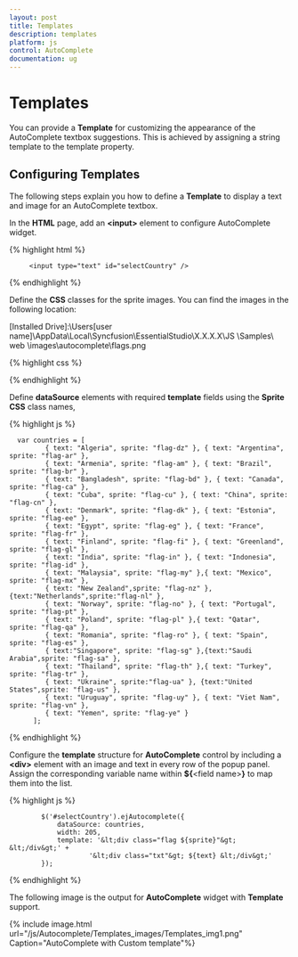 ```yaml
---
layout: post
title: Templates
description: templates
platform: js
control: AutoComplete
documentation: ug
---
```


# Templates

You can provide a **Template** for customizing the appearance of the AutoComplete textbox suggestions. This is achieved by assigning a string template to the template property.

## Configuring Templates

The following steps explain you how to define a **Template** to display a text and image for an AutoComplete textbox.

In the **HTML** page, add an **&lt;input&gt;** element to configure AutoComplete widget.

{% highlight html %}

         <input type="text" id="selectCountry" />


{% endhighlight %}


 Define the **CSS** classes for the sprite images. You can find the images in the following location:

[Installed Drive]:\Users\[user name]\AppData\Local\Syncfusion\EssentialStudio\X.X.X.X\JS \Samples\ web \images\autocomplete\flags.png

{% highlight css %}

<style type="text/css" class="cssStyles">
        /* Sprite css for country flags */
        .flag
        {
            background: url("../images/autocomplete/flags.png") no-repeat;
            float: left;
            height: 15px;
            margin-right: 10px;
            margin-top: 3px;
            width: 25px;
        }

        .flag.flag-am {background-position: -25px 0}
        .flag.flag-ar {background-position: -50px 0}
        .flag.flag-bd {background-position: -75px 0}
        .flag.flag-br {background-position: -100px 0}
        .flag.flag-ca {background-position: -125px 0}
        .flag.flag-cn {background-position: 0 -15px}
        .flag.flag-cu {background-position: -25px -15px}
        .flag.flag-dk {background-position: -50px -15px}
        .flag.flag-dz {background-position: -75px -15px}
        .flag.flag-ee {background-position: -100px -15px}
        .flag.flag-eg {background-position: -125px -15px}
        .flag.flag-es {background-position: 0 -30px}
        .flag.flag-fi {background-position: -25px -30px}
        .flag.flag-fr {background-position: -50px -30px}
        .flag.flag-gl {background-position: -75px -30px}
        .flag.flag-id {background-position: -100px -30px}
        .flag.flag-in {background-position: -125px -30px}
        .flag.flag-mx {background-position: 0 -45px}
        .flag.flag-my {background-position: -25px -45px}
        .flag.flag-nl {background-position: -50px -45px}
        .flag.flag-no {background-position: -75px -45px}
        .flag.flag-nz {background-position: -100px -45px}
        .flag.flag-pl {background-position: -125px -45px}
        .flag.flag-pt {background-position: 0 -60px}
        .flag.flag-qa {background-position: -25px -60px}
        .flag.flag-ro {background-position: -50px -60px}
        .flag.flag-sa {background-position: -75px -60px}
        .flag.flag-sg {background-position: -100px -60px}
        .flag.flag-th {background-position: -125px -60px}
        .flag.flag-tr {background-position: 0 -75px}
        .flag.flag-ua {background-position: -25px -75px}
        .flag.flag-us {background-position: -50px -75px}
        .flag.flag-uy {background-position: -75px -75px}
        .flag.flag-vn {background-position: -100px -75px}
        .flag.flag-ye {background-position: -125px -75px}
        .txt {
            display: table-cell;
            height: 20px;
            vertical-align: middle;
        }  

   </style>



{% endhighlight %}



 Define **dataSource** elements with required **template** fields using the **Sprite CSS** class names,

{% highlight js %}


      var countries = [
             { text: "Algeria", sprite: "flag-dz" }, { text: "Argentina", sprite: "flag-ar" },
             { text: "Armenia", sprite: "flag-am" }, { text: "Brazil", sprite: "flag-br" },
             { text: "Bangladesh", sprite: "flag-bd" }, { text: "Canada", sprite: "flag-ca" },
             { text: "Cuba", sprite: "flag-cu" }, { text: "China", sprite: "flag-cn" },
             { text: "Denmark", sprite: "flag-dk" }, { text: "Estonia", sprite: "flag-ee" },
             { text: "Egypt", sprite: "flag-eg" }, { text: "France", sprite: "flag-fr" },
             { text: "Finland", sprite: "flag-fi" }, { text: "Greenland", sprite: "flag-gl" },
             { text: "India", sprite: "flag-in" }, { text: "Indonesia", sprite: "flag-id" },
             { text: "Malaysia", sprite: "flag-my" },{ text: "Mexico", sprite: "flag-mx" },
             { text: "New Zealand",sprite: "flag-nz" },{text:"Netherlands",sprite:"flag-nl" },
             { text: "Norway", sprite: "flag-no" }, { text: "Portugal", sprite: "flag-pt" },
             { text: "Poland", sprite: "flag-pl" },{ text: "Qatar", sprite: "flag-qa" },
             { text: "Romania", sprite: "flag-ro" }, { text: "Spain", sprite: "flag-es" },
             { text:"Singapore", sprite: "flag-sg" },{text:"Saudi Arabia",sprite: "flag-sa" },
             { text: "Thailand", sprite: "flag-th" },{ text: "Turkey", sprite: "flag-tr" },
             { text: "Ukraine", sprite:"flag-ua" }, {text:"United States",sprite: "flag-us" },
             { text: "Uruguay", sprite: "flag-uy" }, { text: "Viet Nam", sprite: "flag-vn" },
             { text: "Yemen", sprite: "flag-ye" }	
          ];


{% endhighlight %}


 Configure the **template** structure for **AutoComplete** control by including a **&lt;div&gt;** element with an image and text in every row of the popup panel. Assign the corresponding variable name within **${**&lt;field name&gt;**}** to map them into the list.


{% highlight js %}


            $('#selectCountry').ejAutocomplete({
                dataSource: countries,
                width: 205,
                template: '&lt;div class="flag ${sprite}"&gt; &lt;/div&gt;' +
                        '&lt;div class="txt"&gt; ${text} &lt;/div&gt;'
            });


{% endhighlight %}


The following image is the output for **AutoComplete** widget with **Template** support.

{% include image.html url="/js/Autocomplete/Templates_images/Templates_img1.png" Caption="AutoComplete with Custom template"%}

